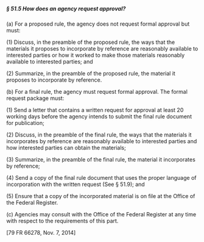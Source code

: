 ##### § 51.5 How does an agency request approval? #####

(a) For a proposed rule, the agency does not request formal approval but must:

(1) Discuss, in the preamble of the proposed rule, the ways that the materials it proposes to incorporate by reference are reasonably available to interested parties or how it worked to make those materials reasonably available to interested parties; and

(2) Summarize, in the preamble of the proposed rule, the material it proposes to incorporate by reference.

(b) For a final rule, the agency must request formal approval. The formal request package must:

(1) Send a letter that contains a written request for approval at least 20 working days before the agency intends to submit the final rule document for publication;

(2) Discuss, in the preamble of the final rule, the ways that the materials it incorporates by reference are reasonably available to interested parties and how interested parties can obtain the materials;

(3) Summarize, in the preamble of the final rule, the material it incorporates by reference;

(4) Send a copy of the final rule document that uses the proper language of incorporation with the written request (See § 51.9); and

(5) Ensure that a copy of the incorporated material is on file at the Office of the Federal Register.

(c) Agencies may consult with the Office of the Federal Register at any time with respect to the requirements of this part.

[79 FR 66278, Nov. 7, 2014]